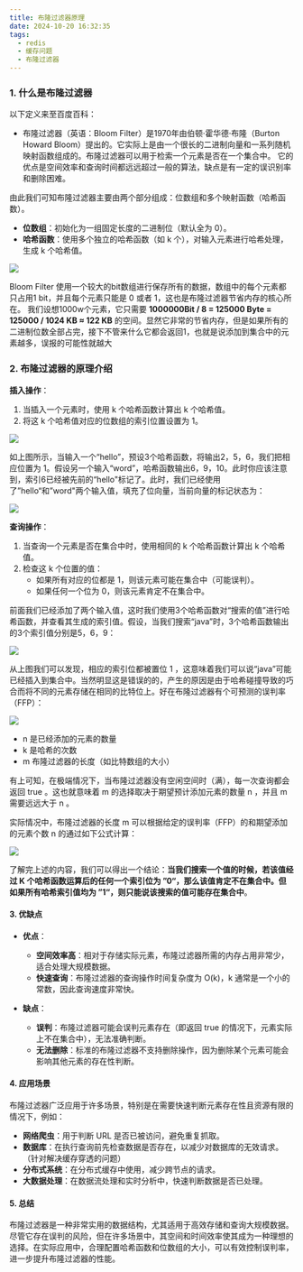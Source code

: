 ```yaml
---
title: 布隆过滤器原理
date: 2024-10-20 16:32:35
tags:
  - redis
  - 缓存问题
  - 布隆过滤器
---
```


### 1. 什么是布隆过滤器

以下定义来至百度百科：
- 布隆过滤器（英语：Bloom Filter）是1970年由伯顿·霍华德·布隆（Burton Howard Bloom）提出的。它实际上是由一个很长的二进制向量和一系列随机映射函数组成的。布隆过滤器可以用于检索一个元素是否在一个集合中。 它的优点是空间效率和查询时间都远远超过一般的算法，缺点是有一定的误识别率和删除困难。


由此我们可知布隆过滤器主要由两个部分组成：位数组和多个映射函数（哈希函数）。

- **位数组**：初始化为一组固定长度的二进制位（默认全为 0）。
- **哈希函数**：使用多个独立的哈希函数（如 k 个），对输入元素进行哈希处理，生成 k 个哈希值。

![](https://gitee.com/Luyseon/blogimage/raw/master/img/20241027235221.png)

Bloom Filter 使用一个较大的bit数组进行保存所有的数据，数组中的每个元素都只占用1 bit，并且每个元素只能是 0 或者 1，这也是布隆过滤器节省内存的核心所在。
我们设想1000w个元素，它只需要 **1000000Bit / 8 = 125000 Byte = 125000 / 1024 KB ≈ 122 KB** 的空间。显然它非常的节省内存，但是如果所有的二进制位数全部占完，接下不管来什么它都会返回1，也就是说添加到集合中的元素越多，误报的可能性就越大

### 2. 布隆过滤器的原理介绍

**插入操作**：
1. 当插入一个元素时，使用 k 个哈希函数计算出 k 个哈希值。
2. 将这 k 个哈希值对应的位数组的索引位置设置为 1。

![](https://gitee.com/Luyseon/blogimage/raw/master/img/20241028095609.png)

如上图所示，当输入一个“hello”，预设3个哈希函数，将输出2，5，6，我们把相应位置为 1。假设另一个输入“word”，哈希函数输出6，9，10。此时你应该注意到，索引6已经被先前的“hello"标记了。此时，我们已经使用了”hello“和”word"两个输入值，填充了位向量，当前向量的标记状态为：

![](https://gitee.com/Luyseon/blogimage/raw/master/img/20241028095757.png)

**查询操作**：
1. 当查询一个元素是否在集合中时，使用相同的 k 个哈希函数计算出 k 个哈希值。
2. 检查这 k 个位置的值：
    - 如果所有对应的位都是 1，则该元素可能在集合中（可能误判）。
    - 如果任何一个位为 0，则该元素肯定不在集合中。

前面我们已经添加了两个输入值，这时我们使用3个哈希函数对“搜索的值”进行哈希函数，并查看其生成的索引值。假设，当我们搜索“java”时，3个哈希函数输出的3个索引值分别是5，6，9：

![](https://gitee.com/Luyseon/blogimage/raw/master/img/20241028100853.png)

从上图我们可以发现，相应的索引位都被置位 1 ，这意味着我们可以说“java”可能已经插入到集合中。当然明显这是错误的的，产生的原因是由于哈希碰撞导致的巧合而将不同的元素存储在相同的比特位上。好在布隆过滤器有个可预测的误判率（FFP）：

![](https://gitee.com/Luyseon/blogimage/raw/master/img/20241028101432.png)

- n 是已经添加的元素的数量
- k 是哈希的次数
- m 布隆过滤器的长度（如比特数组的大小）

有上可知，在极端情况下，当布隆过滤器没有空闲空间时（满），每一次查询都会返回 true 。这也就意味着 m 的选择取决于期望预计添加元素的数量 n ，并且 m 需要远远大于 n 。

实际情况中，布隆过滤器的长度 m 可以根据给定的误判率（FFP）的和期望添加的元素个数 n 的通过如下公式计算：

![](https://gitee.com/Luyseon/blogimage/raw/master/img/20241028101645.png)

了解完上述的内容，我们可以得出一个结论：**当我们搜索一个值的时候，若该值经过 K 个哈希函数运算后的任何一个索引位为 ”0“，那么该值肯定不在集合中。但如果所有哈希索引值均为 ”1“，则只能说该搜索的值可能存在集合中**。
#### 3. 优缺点

- **优点**：
    - **空间效率高**：相对于存储实际元素，布隆过滤器所需的内存占用非常少，适合处理大规模数据。
    - **快速查询**：布隆过滤器的查询操作时间复杂度为 O(k)，k 通常是一个小的常数，因此查询速度非常快。

- **缺点**：
    - **误判**：布隆过滤器可能会误判元素存在（即返回 true 的情况下，元素实际上不在集合中），无法准确判断。
    - **无法删除**：标准的布隆过滤器不支持删除操作，因为删除某个元素可能会影响其他元素的存在性判断。

#### 4. 应用场景

布隆过滤器广泛应用于许多场景，特别是在需要快速判断元素存在性且资源有限的情况下，例如：

- **网络爬虫**：用于判断 URL 是否已被访问，避免重复抓取。
- **数据库**：在执行查询前先检查数据是否存在，以减少对数据库的无效请求。（针对解决缓存穿透的问题）
- **分布式系统**：在分布式缓存中使用，减少跨节点的请求。
- **大数据处理**：在数据流处理和实时分析中，快速判断数据是否已处理。

#### 5. 总结

布隆过滤器是一种非常实用的数据结构，尤其适用于高效存储和查询大规模数据。尽管它存在误判的风险，但在许多场景中，其空间和时间效率使其成为一种理想的选择。在实际应用中，合理配置哈希函数和位数组的大小，可以有效控制误判率，进一步提升布隆过滤器的性能。

